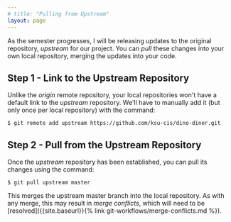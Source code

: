 ```yaml
---
# title: "Pulling from Upstream"
layout: page
---
```

As the semester progresses, I will be releasing updates to the original repository, _upstream_ for our project.  You can _pull_ these changes into your own local repository, merging the updates into your code.

## Step 1 - Link to the Upstream Repository
Unlike the _origin_ remote repository, your local repositories won't have a default link to the _upstream_ repository.  We'll have to manually add it (but only once per local repository) with the command:

```
$ git remote add upstream https://github.com/ksu-cis/dino-diner.git
```

## Step 2 - Pull from the Upstream Repository
Once the _upstream_ repository has been established, you can pull its changes using the command:

```
$ git pull upstream master
```

This merges the upstream master branch into the local repository.  As with any merge, this may result in _merge conflicts_, which will need to be [resolved]({{site.baseurl}}{% link git-workflows/merge-conflicts.md %}).
